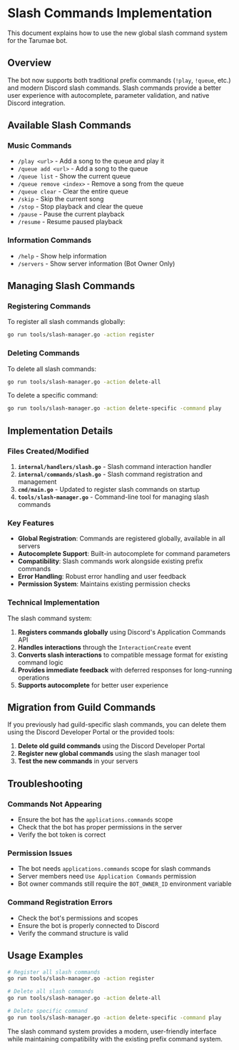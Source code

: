 # Slash Commands Implementation

This document explains how to use the new global slash command system for the Tarumae bot.

## Overview

The bot now supports both traditional prefix commands (`!play`, `!queue`, etc.) and modern Discord slash commands. Slash commands provide a better user experience with autocomplete, parameter validation, and native Discord integration.

## Available Slash Commands

### Music Commands
- `/play <url>` - Add a song to the queue and play it
- `/queue add <url>` - Add a song to the queue
- `/queue list` - Show the current queue
- `/queue remove <index>` - Remove a song from the queue
- `/queue clear` - Clear the entire queue
- `/skip` - Skip the current song
- `/stop` - Stop playback and clear the queue
- `/pause` - Pause the current playback
- `/resume` - Resume paused playback

### Information Commands
- `/help` - Show help information
- `/servers` - Show server information (Bot Owner Only)

## Managing Slash Commands

### Registering Commands

To register all slash commands globally:

```bash
go run tools/slash-manager.go -action register
```

### Deleting Commands

To delete all slash commands:

```bash
go run tools/slash-manager.go -action delete-all
```

To delete a specific command:

```bash
go run tools/slash-manager.go -action delete-specific -command play
```

## Implementation Details

### Files Created/Modified

1. **`internal/handlers/slash.go`** - Slash command interaction handler
2. **`internal/commands/slash.go`** - Slash command registration and management
3. **`cmd/main.go`** - Updated to register slash commands on startup
4. **`tools/slash-manager.go`** - Command-line tool for managing slash commands

### Key Features

- **Global Registration**: Commands are registered globally, available in all servers
- **Autocomplete Support**: Built-in autocomplete for command parameters
- **Compatibility**: Slash commands work alongside existing prefix commands
- **Error Handling**: Robust error handling and user feedback
- **Permission System**: Maintains existing permission checks

### Technical Implementation

The slash command system:

1. **Registers commands globally** using Discord's Application Commands API
2. **Handles interactions** through the `InteractionCreate` event
3. **Converts slash interactions** to compatible message format for existing command logic
4. **Provides immediate feedback** with deferred responses for long-running operations
5. **Supports autocomplete** for better user experience

## Migration from Guild Commands

If you previously had guild-specific slash commands, you can delete them using the Discord Developer Portal or the provided tools:

1. **Delete old guild commands** using the Discord Developer Portal
2. **Register new global commands** using the slash manager tool
3. **Test the new commands** in your servers

## Troubleshooting

### Commands Not Appearing
- Ensure the bot has the `applications.commands` scope
- Check that the bot has proper permissions in the server
- Verify the bot token is correct

### Permission Issues
- The bot needs `applications.commands` scope for slash commands
- Server members need `Use Application Commands` permission
- Bot owner commands still require the `BOT_OWNER_ID` environment variable

### Command Registration Errors
- Check the bot's permissions and scopes
- Ensure the bot is properly connected to Discord
- Verify the command structure is valid

## Usage Examples

```bash
# Register all slash commands
go run tools/slash-manager.go -action register

# Delete all slash commands
go run tools/slash-manager.go -action delete-all

# Delete specific command
go run tools/slash-manager.go -action delete-specific -command play
```

The slash command system provides a modern, user-friendly interface while maintaining compatibility with the existing prefix command system. 